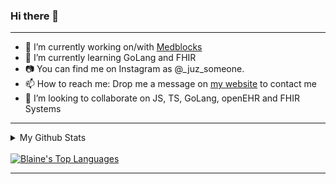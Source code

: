 ### Hi there 👋

---


- 🔭 I’m currently working on/with [Medblocks](https://github.com/medblocks)
- 🌱 I’m currently learning GoLang and FHIR
- 📷 You can find me on Instagram as @_juz_someone.
- 📫 How to reach me: Drop me a message on [my website](https://ruizo.is-a.dev/) to contact me
- 👯 I’m looking to collaborate on JS, TS, GoLang, openEHR and FHIR Systems

---

<details>
  <summary>My Github Stats</summary>
  <br/>
   <a href="https://github.com/anuraghazra/github-readme-stats"><img alt="Blaine's Top Languages" src="https://github-readme-stats.vercel.app/api?username=mezeru&show_icons=true&theme=tokyonight" />
  <br/>
</details>
  
<Github Streaks>
  <br/>
   <a href="https://github.com/anuraghazra/github-readme-stats"><img alt="Blaine's Top Languages" src="https://github-readme-streak-stats.herokuapp.com?user=mezeru&theme=blood-dark&date_format=M%20j%5B%2C%20Y%5D" />
  <br/>
</Github Streaks>

---
